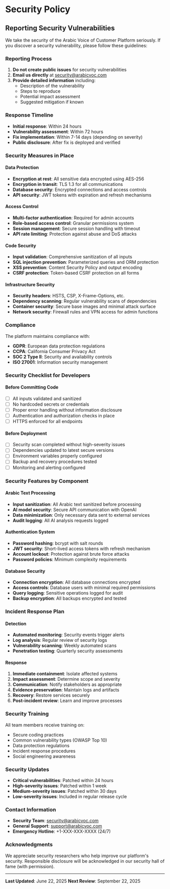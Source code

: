 # Security Policy

## Reporting Security Vulnerabilities

We take the security of the Arabic Voice of Customer Platform seriously. If you discover a security vulnerability, please follow these guidelines:

### Reporting Process

1. **Do not create public issues** for security vulnerabilities
2. **Email us directly** at security@arabicvoc.com
3. **Provide detailed information** including:
   - Description of the vulnerability
   - Steps to reproduce
   - Potential impact assessment
   - Suggested mitigation if known

### Response Timeline

- **Initial response**: Within 24 hours
- **Vulnerability assessment**: Within 72 hours
- **Fix implementation**: Within 7-14 days (depending on severity)
- **Public disclosure**: After fix is deployed and verified

### Security Measures in Place

#### Data Protection
- **Encryption at rest**: All sensitive data encrypted using AES-256
- **Encryption in transit**: TLS 1.3 for all communications
- **Database security**: Encrypted connections and access controls
- **API security**: JWT tokens with expiration and refresh mechanisms

#### Access Control
- **Multi-factor authentication**: Required for admin accounts
- **Role-based access control**: Granular permissions system
- **Session management**: Secure session handling with timeout
- **API rate limiting**: Protection against abuse and DoS attacks

#### Code Security
- **Input validation**: Comprehensive sanitization of all inputs
- **SQL injection prevention**: Parameterized queries and ORM protection
- **XSS prevention**: Content Security Policy and output encoding
- **CSRF protection**: Token-based CSRF protection on all forms

#### Infrastructure Security
- **Security headers**: HSTS, CSP, X-Frame-Options, etc.
- **Dependency scanning**: Regular vulnerability scans of dependencies
- **Container security**: Secure base images and minimal attack surface
- **Network security**: Firewall rules and VPN access for admin functions

### Compliance

The platform maintains compliance with:
- **GDPR**: European data protection regulations
- **CCPA**: California Consumer Privacy Act
- **SOC 2 Type II**: Security and availability controls
- **ISO 27001**: Information security management

### Security Checklist for Developers

#### Before Committing Code
- [ ] All inputs validated and sanitized
- [ ] No hardcoded secrets or credentials
- [ ] Proper error handling without information disclosure
- [ ] Authentication and authorization checks in place
- [ ] HTTPS enforced for all endpoints

#### Before Deployment
- [ ] Security scan completed without high-severity issues
- [ ] Dependencies updated to latest secure versions
- [ ] Environment variables properly configured
- [ ] Backup and recovery procedures tested
- [ ] Monitoring and alerting configured

### Security Features by Component

#### Arabic Text Processing
- **Input sanitization**: All Arabic text sanitized before processing
- **AI model security**: Secure API communication with OpenAI
- **Data minimization**: Only necessary data sent to external services
- **Audit logging**: All AI analysis requests logged

#### Authentication System
- **Password hashing**: bcrypt with salt rounds
- **JWT security**: Short-lived access tokens with refresh mechanism
- **Account lockout**: Protection against brute force attacks
- **Password policies**: Minimum complexity requirements

#### Database Security
- **Connection encryption**: All database connections encrypted
- **Access controls**: Database users with minimal required permissions
- **Query logging**: Sensitive operations logged for audit
- **Backup encryption**: All backups encrypted and tested

### Incident Response Plan

#### Detection
- **Automated monitoring**: Security events trigger alerts
- **Log analysis**: Regular review of security logs
- **Vulnerability scanning**: Weekly automated scans
- **Penetration testing**: Quarterly security assessments

#### Response
1. **Immediate containment**: Isolate affected systems
2. **Impact assessment**: Determine scope and severity
3. **Communication**: Notify stakeholders as appropriate
4. **Evidence preservation**: Maintain logs and artifacts
5. **Recovery**: Restore services securely
6. **Post-incident review**: Learn and improve processes

### Security Training

All team members receive training on:
- Secure coding practices
- Common vulnerability types (OWASP Top 10)
- Data protection regulations
- Incident response procedures
- Social engineering awareness

### Security Updates

- **Critical vulnerabilities**: Patched within 24 hours
- **High-severity issues**: Patched within 1 week
- **Medium-severity issues**: Patched within 30 days
- **Low-severity issues**: Included in regular release cycle

### Contact Information

- **Security Team**: security@arabicvoc.com
- **General Support**: support@arabicvoc.com
- **Emergency Hotline**: +1-XXX-XXX-XXXX (24/7)

### Acknowledgments

We appreciate security researchers who help improve our platform's security. Responsible disclosure will be acknowledged in our security hall of fame (with permission).

---

**Last Updated**: June 22, 2025
**Next Review**: September 22, 2025
